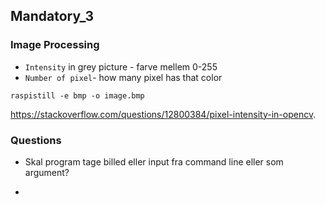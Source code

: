 ## Mandatory_3
### Image Processing

* `Intensity` in grey picture  - farve mellem 0-255
* `Number of pixel`- how many pixel has that color 


```
raspistill -e bmp -o image.bmp
```

https://stackoverflow.com/questions/12800384/pixel-intensity-in-opencv. 

### Questions
* Skal program tage billed eller input fra command line eller som argument?
- 

